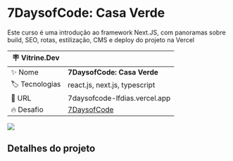 # 7DaysofCode: Casa Verde

Este curso é uma introdução ao framework Next.JS, com panoramas sobre build, SEO, rotas, estilização, CMS e deploy do projeto na Vercel

| :placard: Vitrine.Dev |     |
| -------------  | --- |
| :sparkles: Nome        | **7DaysofCode: Casa Verde**
| :label: Tecnologias | react.js, next.js, typescript
| :rocket: URL         | 7daysofcode-lfdias.vercel.app
| :fire: Desafio     | [7DaysofCode](https://7daysofcode.io/matricula/react)

<!-- Inserir imagem com a #vitrinedev ao final do link -->
![](https://github.com/lucas-dias/7daysofcode/assets/49764648/f483d254-f233-4673-8450-075f24ab1138#vitrinedev)

## Detalhes do projeto
